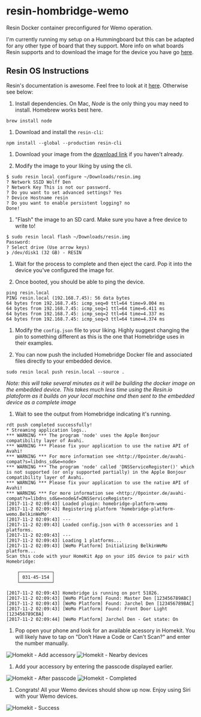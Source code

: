 # resin-hombridge-wemo
Resin Docker container preconfigured for Wemo operation.

I'm currently running my setup on a Hummingboard but this can be adapted for any other type of board that they support. More info on what boards Resin supports and to download the image for the device you have go [here](https://resinos.io/#downloads).

## Resin OS Instructions

Resin's documentation is awesome. Feel free to look at it [here](https://resinos.io/docs/cubox-i/gettingstarted/). Otherwise see below:

1. Install dependencies. On Mac, *Node* is the only thing you may need to install. Homebrew works best here.

```
brew install node
```

1. Download and install the `resin-cli`:

```
npm install --global --production resin-cli
```

1. Download your image from the [download link](https://resinos.io/#downloads) if you haven't already.

1. Modify the image to your liking by using the cli.

```
$ sudo resin local configure ~/Downloads/resin.img
? Network SSID Wolff Den
? Network Key This is not our password.
? Do you want to set advanced settings? Yes
? Device Hostname resin
? Do you want to enable persistent logging? no
Done!
```

1. "Flash" the image to an SD card. Make sure you have a free device to write to!

```
$ sudo resin local flash ~/Downloads/resin.img
Password:
? Select drive (Use arrow keys)
❯ /dev/disk1 (32 GB) - RESIN
```

1. Wait for the process to complete and then eject the card. Pop it into the device you've configured the image for.

1. Once booted, you should be able to ping the device.

```
ping resin.local
PING resin.local (192.168.7.45): 56 data bytes
64 bytes from 192.168.7.45: icmp_seq=0 ttl=64 time=9.004 ms
64 bytes from 192.168.7.45: icmp_seq=1 ttl=64 time=6.411 ms
64 bytes from 192.168.7.45: icmp_seq=2 ttl=64 time=4.337 ms
64 bytes from 192.168.7.45: icmp_seq=3 ttl=64 time=4.374 ms
```

1. Modify the `config.json` file to your liking. Highly suggest changing the pin to something different as this is the one that Homebridge uses in their examples.

1. You can now push the included Homebridge Docker file and associated files directly to your embedded device.

```
sudo resin local push resin.local --source .
```

*Note: this will take several minutes as it will be building the docker image on the embedded device. This takes much less time using the Resin.io platoform as it builds on your local machine and then sent to the embedded device as a complete image*

1. Wait to see the output from Homebridge indicating it's running.

```
rdt push completed successfully!
* Streaming application logs..
*** WARNING *** The program 'node' uses the Apple Bonjour compatibility layer of Avahi.
*** WARNING *** Please fix your application to use the native API of Avahi!
*** WARNING *** For more information see <http://0pointer.de/avahi-compat?s=libdns_sd&e=node>
*** WARNING *** The program 'node' called 'DNSServiceRegister()' which is not supported (or only supported partially) in the Apple Bonjour compatibility layer of Avahi.
*** WARNING *** Please fix your application to use the native API of Avahi!
*** WARNING *** For more information see <http://0pointer.de/avahi-compat?s=libdns_sd&e=node&f=DNSServiceRegister>
[2017-11-2 02:09:43] Loaded plugin: homebridge-platform-wemo
[2017-11-2 02:09:43] Registering platform 'homebridge-platform-wemo.BelkinWeMo'
[2017-11-2 02:09:43] ---
[2017-11-2 02:09:43] Loaded config.json with 0 accessories and 1 platforms.
[2017-11-2 02:09:43] ---
[2017-11-2 02:09:43] Loading 1 platforms...
[2017-11-2 02:09:43] [WeMo Platform] Initializing BelkinWeMo platform...
Scan this code with your HomeKit App on your iOS device to pair with Homebridge:

    ┌────────────┐     
    │ 031-45-154 │     
    └────────────┘     

[2017-11-2 02:09:43] Homebridge is running on port 51826.
[2017-11-2 02:09:43] [WeMo Platform] Found: Master Den [123456789ABC]
[2017-11-2 02:09:43] [WeMo Platform] Found: Jarchel Den [123456789BAC]
[2017-11-2 02:09:43] [WeMo Platform] Found: Front Door Light [123456789CBA]
[2017-11-2 02:09:44] [WeMo Platform] Jarchel Den - Get state: On
```

1. Pop open your phone and look for an available acessory in Homekit. You will likely have to tap on "Don't Have a Code or Can't Scan?" and enter the number manually.

![Homekit - Add accessory](img/IMG_0154.png)
![Homekit - Nearby devices](img/IMG_0155.png)

1. Add your accessory by entering the passcode displayed earlier.

![Homekit - After passcode](img/IMG_0157.png)
![Homekit - Completed](img/IMG_0158.png)

1. Congrats! All your Wemo devices should show up now. Enjoy using Siri with your Wemo devices.

![Homekit - Success](img/IMG_0153.png)

